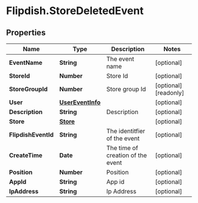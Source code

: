 # Flipdish.StoreDeletedEvent

## Properties

Name | Type | Description | Notes
------------ | ------------- | ------------- | -------------
**EventName** | **String** | The event name | [optional] 
**StoreId** | **Number** | Store Id | [optional] 
**StoreGroupId** | **Number** | Store group Id | [optional] [readonly] 
**User** | [**UserEventInfo**](UserEventInfo.md) |  | [optional] 
**Description** | **String** | Description | [optional] 
**Store** | [**Store**](Store.md) |  | [optional] 
**FlipdishEventId** | **String** | The identitfier of the event | [optional] 
**CreateTime** | **Date** | The time of creation of the event | [optional] 
**Position** | **Number** | Position | [optional] 
**AppId** | **String** | App id | [optional] 
**IpAddress** | **String** | Ip Address | [optional] 



